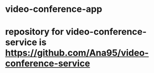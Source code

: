 # video-conference-app
# repository for video-conference-service is https://github.com/Ana95/video-conference-service

